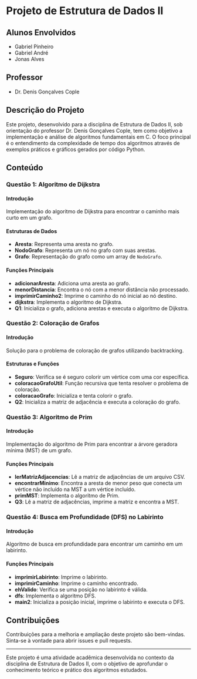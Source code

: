 # Projeto de Estrutura de Dados II

## Alunos Envolvidos
- Gabriel Pinheiro
- Gabriel André
- Jonas Alves

## Professor
- Dr. Denis Gonçalves Cople

## Descrição do Projeto

Este projeto, desenvolvido para a disciplina de Estrutura de Dados II, sob orientação do professor Dr. Denis Gonçalves Cople, tem como objetivo a implementação e análise de algoritmos fundamentais em C. O foco principal é o entendimento da complexidade de tempo dos algoritmos através de exemplos práticos e gráficos gerados por código Python.

## Conteúdo

### Questão 1: Algoritmo de Dijkstra

#### Introdução
Implementação do algoritmo de Dijkstra para encontrar o caminho mais curto em um grafo.

#### Estruturas de Dados
- **Aresta**: Representa uma aresta no grafo.
- **NodoGrafo**: Representa um nó no grafo com suas arestas.
- **Grafo**: Representação do grafo como um array de `NodoGrafo`.

#### Funções Principais
- **adicionarAresta**: Adiciona uma aresta ao grafo.
- **menorDistancia**: Encontra o nó com a menor distância não processado.
- **imprimirCaminho2**: Imprime o caminho do nó inicial ao nó destino.
- **dijkstra**: Implementa o algoritmo de Dijkstra.
- **Q1**: Inicializa o grafo, adiciona arestas e executa o algoritmo de Dijkstra.

### Questão 2: Coloração de Grafos

#### Introdução
Solução para o problema de coloração de grafos utilizando backtracking.

#### Estruturas e Funções
- **Seguro**: Verifica se é seguro colorir um vértice com uma cor específica.
- **coloracaoGrafoUtil**: Função recursiva que tenta resolver o problema de coloração.
- **coloracaoGrafo**: Inicializa e tenta colorir o grafo.
- **Q2**: Inicializa a matriz de adjacência e executa a coloração do grafo.

### Questão 3: Algoritmo de Prim

#### Introdução
Implementação do algoritmo de Prim para encontrar a árvore geradora mínima (MST) de um grafo.

#### Funções Principais
- **lerMatrizAdjacencias**: Lê a matriz de adjacências de um arquivo CSV.
- **encontrarMinimo**: Encontra a aresta de menor peso que conecta um vértice não incluído na MST a um vértice incluído.
- **primMST**: Implementa o algoritmo de Prim.
- **Q3**: Lê a matriz de adjacências, imprime a matriz e encontra a MST.

### Questão 4: Busca em Profundidade (DFS) no Labirinto

#### Introdução
Algoritmo de busca em profundidade para encontrar um caminho em um labirinto.

#### Funções Principais
- **imprimirLabirinto**: Imprime o labirinto.
- **imprimirCaminho**: Imprime o caminho encontrado.
- **ehValido**: Verifica se uma posição no labirinto é válida.
- **dfs**: Implementa o algoritmo DFS.
- **main2**: Inicializa a posição inicial, imprime o labirinto e executa o DFS.

## Contribuições

Contribuições para a melhoria e ampliação deste projeto são bem-vindas. Sinta-se à vontade para abrir issues e pull requests.

---

Este projeto é uma atividade acadêmica desenvolvida no contexto da disciplina de Estrutura de Dados II, com o objetivo de aprofundar o conhecimento teórico e prático dos algoritmos estudados.
